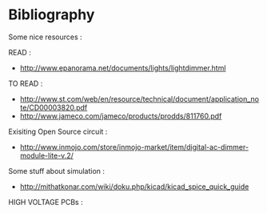 # Bibliography

Some nice resources :

READ :

* http://www.epanorama.net/documents/lights/lightdimmer.html

TO READ :

* http://www.st.com/web/en/resource/technical/document/application_note/CD00003820.pdf
* http://www.jameco.com/jameco/products/prodds/811760.pdf

Exisiting Open Source circuit :

* http://www.inmojo.com/store/inmojo-market/item/digital-ac-dimmer-module-lite-v.2/

Some stuff about simulation :

* http://mithatkonar.com/wiki/doku.php/kicad/kicad_spice_quick_guide

HIGH VOLTAGE PCBs :


